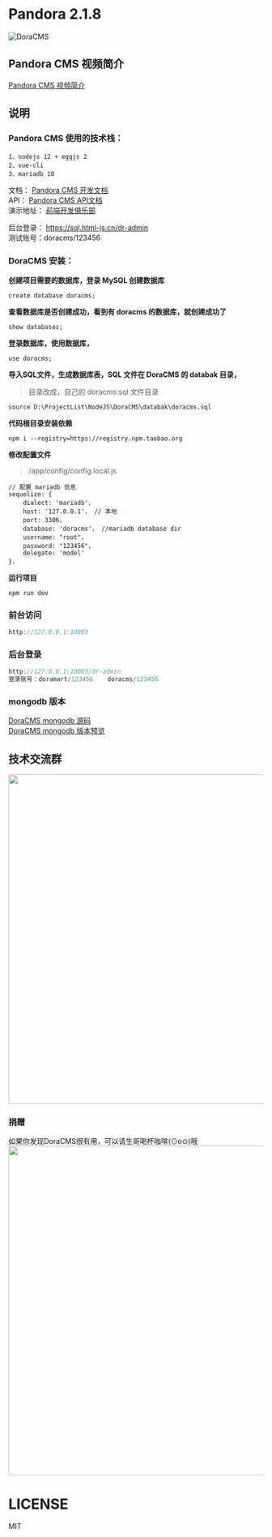 # Pandora 2.1.8

![DoraCMS](https://ae01.alicdn.com/kf/H114ba4fd0eab4f36a4b16d970e11222dz.png "DoraCMS")


## Pandora CMS 视频简介

[Pandora CMS 视频简介](https://www.bilibili.com/video/av77251776/)  



## 说明

### Pandora CMS 使用的技术栈：

```
1、nodejs 12 + eggjs 2
2、vue-cli
3、mariadb 10 
```

文档： [Pandora CMS 开发文档](https://www.doracms.com)  
API： [Pandora CMS API文档](https://www.html-js.cn/static/apidoc/index.html)  
演示地址： [前端开发俱乐部](https://sql.html-js.cn)  

后台登录： https://sql.html-js.cn/dr-admin  
测试账号：doracms/123456  

### DoraCMS 安装：

**创建项目需要的数据库，登录 MySQL 创建数据库**

```
create database doracms;
```

**查看数据库是否创建成功，看到有 doracms 的数据库，就创建成功了**

```
show databases;
```

**登录数据库，使用数据库，**

```
use doracms;
```

**导入SQL文件，生成数据库表，SQL 文件在 DoraCMS 的 databak 目录，**

> 目录改成，自己的 doracms.sql 文件目录

```
source D:\ProjectList\NodeJS\DoraCMS\databak\doracms.sql
```

**代码根目录安装依赖**

```
npm i --registry=https://registry.npm.taobao.org
```

**修改配置文件**
> /app/config/config.local.js

```
// 配置 mariadb 信息
sequelize: {
    dialect: 'mariadb'，
    host: '127.0.0.1'， // 本地
    port: 3306，
    database: 'doracms'， //mariadb database dir
    username: "root"，
    password: "123456"，
    delegate: 'model'
}，
```

**运行项目**

```
npm run dev
```

### 前台访问
```javascript
http://127.0.0.1:10003
```

### 后台登录
```javascript
http://127.0.0.1:10003/dr-admin
登录账号：doramart/123456    doracms/123456
```

### mongodb 版本
[DoraCMS mongodb 源码](https://github.com/doramart/DoraCMS)   
[DoraCMS mongodb 版本预览](https://www.html-js.cn/) 



## 技术交流群
<img width="650" src="http://cdn.html-js.cn/contactbywechatqq1.jpg" alt="">


### 捐赠
如果你发现DoraCMS很有用，可以请生哥喝杯咖啡(⊙o⊙)哦
<img width="650" src="http://cdn.html-js.cn/payme.jpg" alt="">

# LICENSE

MIT


